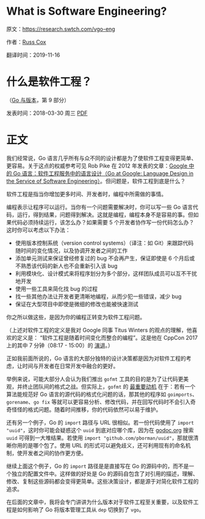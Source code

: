 # What is Software Engineering?
原文：https://research.swtch.com/vgo-eng

作者：[Russ Cox](https://swtch.com/~rsc/)

翻译时间：2019-11-16

# 什么是软件工程？
（[Go 与版本](https://research.swtch.com/vgo)，第 9 部分）

发表时间：2018-03-30 周三 [PDF](https://research.swtch.com/vgo-eng.pdf)


# 正文
我们经常说，Go 语言几乎所有与众不同的设计都是为了使软件工程变得更简单、更容易。关于这点的权威参考可见 Rob Pike 在 2012 年发表的文章：[Google 中的 Go 语言：软件工程服务中的语言设计（Go at Google: Language Design in the Service of Software Engineering）](https://talks.golang.org/2012/splash.article)。但问题是，软件工程到底是什么？

软件工程是指当你增加更多时间、开发者时，编程中所需做的事情。

编程表示让程序可以运行。当你有一个问题需要解决时，你可以写一些 Go 语言代码，运行，得到结果，问题得到解决。这就是编程，编程本身不是容易的事。但如果代码必须持续运行，该怎么办？如果需要 5 个开发者协作写一份代码怎么办？这时你可以考虑以下办法：

- 使用版本控制系统（version control systems）（译注：如 Git）来跟踪代码随时间的变化情况，以及协调开发者之间的工作
- 添加单元测试来保证曾经修复过的 bug 不会再产生，保证即使是 6 个月后或不熟悉该代码的新人也不会重新引入该 bug
- 利用模块化、设计模式来将程序划分为多个部分，这样团队成员可以互不干扰地开发
- 使用一些工具来简化找 bug 的过程
- 找一些其他办法让开发者更清晰地编程，从而少犯一些错误，减少 bug
- 保证在大型项目中即使是微细的修改也能被快速测试

你之所以做这些，是因为你的编程正转变为软件工程问题。

（上述对软件工程的定义是我对 Google 同事 Titus Winters 的观点的理解，他喜欢的定义是： “软件工程是随着时间变化而整合的编程”。这是他在 CppCon 2017 上的其中 7 分钟（08:17 - 15:00）的 [演讲](https://www.youtube.com/watch?v=tISy7EJQPzI&t=8m17s)。）

正如我前面所说的，Go 语言的大部分独特的设计决策都是因为对软件工程的考虑，让时间与开发者在日常开发中融合的更好。

举例来说，可能大部分人会认为我们推出 `gofmt` 工具的目的是为了让代码更美观，并终止团队间的格式之战。但实际上，`gofmt` 的 [最重要动机](https://groups.google.com/forum/#!msg/golang-nuts/HC2sDhrZW5Y/7iuKxdbLExkJ) 在于：若有一个算法能规范好 Go 语言的源代码的格式化问题的话，那其他的程序如 `goimports`、`gorename`、`go fix` 等就可以更容易分析、修改代码，并在回写代码时不会引入奇奇怪怪的格式问题。随着时间推移，你的代码依然可以易于维护。

还有另一个例子，Go 的 `import` 路径与 URL 很相似。若一份代码使用了 `import "uuid"`，这时你可能会疑惑这个 `uuid` 到底对应哪个库，因为在 [godoc.org](https://godoc.org/) 搜索 `uuid` 可得到一大堆结果。若使用 `import "github.com/pborman/uuid"`，那就很清晰你用的是哪个包了。使用 URL 的形式可以避免歧义，还可利用现有的命名机制，使开发者之间的协作更方便。

继续上面这个例子，Go 的 `import` 路径是是直接写在 Go 的源码中的，而不是一个独立的配置文件中。这样做的好处是 Go 的源码自包含了对引用的描述，理解、修改、复制这些源码都会变得更简单。这些决策设计，都是源于对简化软件工程的追求。

在后面的文章中，我将会专门讲讲为什么版本对于软件工程至关重要，以及软件工程是如何影响了 Go 将版本管理工具从 `dep` 切换到了 `vgo`。


